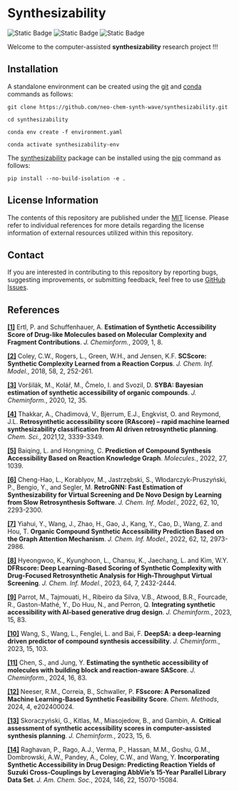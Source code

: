# Synthesizability
![Static Badge](https://img.shields.io/badge/synthesizability-2025.1.1--alpha-%23FFFFFF?logo=github&style=flat)
![Static Badge](https://img.shields.io/badge/Elix%2C%20Inc.-%235EB6B3?style=flat)
![Static Badge](https://img.shields.io/badge/Institute%20of%20Science%20Tokyo-%231C3177?style=flat)

Welcome to the computer-assisted **synthesizability** research project !!!


## Installation
A standalone environment can be created using the [git](https://git-scm.com) and [conda](https://conda.io) commands as
follows:

```shell
git clone https://github.com/neo-chem-synth-wave/synthesizability.git

cd synthesizability

conda env create -f environment.yaml

conda activate synthesizability-env
```

The [synthesizability](/synthesizability) package can be installed using the [pip](https://pip.pypa.io) command as follows:

```shell
pip install --no-build-isolation -e .
```


## License Information
The contents of this repository are published under the [MIT](/LICENSE) license. Please refer to individual references
for more details regarding the license information of external resources utilized within this repository.


## Contact
If you are interested in contributing to this repository by reporting bugs, suggesting improvements, or submitting
feedback, feel free to use [GitHub Issues](https://github.com/neo-chem-synth-wave/synthesizability/issues).


## References
**[[1]](/references/2009/20090610_ertl_p_and_schuffenhauer_a.md)** Ertl, P. and Schuffenhauer, A. **Estimation of
Synthetic Accessibility Score of Drug-like Molecules based on Molecular Complexity and Fragment Contributions**. _J.
Cheminform._, 2009, 1, 8.

**[[2]](/references/2018/20180108_coley_c_w_et_al.md)** Coley, C.W., Rogers, L., Green, W.H., and Jensen, K.F.
**SCScore: Synthetic Complexity Learned from a Reaction Corpus**. _J. Chem. Inf. Model._, 2018, 58, 2, 252-261.

**[[3]](/references/2020/20200520_vorsilak_colar_cmelo_and_svozil.md)** Voršilák, M., Kolář, M., Čmelo, I. and Svozil, D. 
**SYBA: Bayesian estimation of synthetic accessibility of organic compounds**. _J. Cheminform._, 2020, 12, 35.

**[[4]](/references/2021/20210307_thakkar_chadimova_bjerrum_engkvist_reymond.md)** Thakkar, A., Chadimová, V., Bjerrum, E.J., Engkvist, O. and Reymond, J.L.
**Retrosynthetic accessibility score (RAscore) – rapid machine learned synthesizability classification from AI driven retrosynthetic planning**. _Chem. Sci._, 2021,12, 3339-3349.

**[[5]](/references/2022/20220203_li_and_chen.md)** Baiqing, L. and Hongming, C. **Prediction of Compound Synthesis Accessibility Based on Reaction Knowledge Graph**. _Molecules._, 2022, 27, 1039.

**[[6]](/references/2022/20220422_liu_korablyov_jastrzebski_pruszynski_bengio_segler.md)** Cheng-Hao, L., Korablyov, M., Jastrzębski, S., Włodarczyk-Pruszyński, P., Bengio, Y., and Segler, M.
**RetroGNN: Fast Estimation of Synthesizability for Virtual Screening and De Novo Design by Learning from Slow Retrosynthesis Software**. _J. Chem. Inf. Model._, 2022, 62, 10, 2293-2300.

**[[7]](/references/2022/20220608_yu_wang_zhao_gao_kang_cao_wang_hou.md)** Yiahui, Y., Wang, J., Zhao, H., Gao, J., Kang, Y., Cao, D., Wang, Z. and Hou, T.
**Organic Compound Synthetic Accessibility Prediction Based on the Graph Attention Mechanism**. _J. Chem. Inf. Model._, 2022, 62, 12, 2973-2986.

**[[8]](/references/2023/20230831_kim_lee_kim_lim_kim.md)** Hyeongwoo, K., Kyunghoon, L., Chansu, K., Jaechang, L. and Kim, W.Y.
**DFRscore: Deep Learning-Based Scoring of Synthetic Complexity with Drug-Focused Retrosynthetic Analysis for High-Throughput Virtual Screening**. _J. Chem. Inf. Model._, 2023, 64, 7, 2432-2444.

**[[9]](/references/2023/20230919_parrot_tajmouati-dasilva_atwood_fourcade_mathe_huu_perron.md)** Parrot, M., Tajmouati, H., Ribeiro da Silva, V.B., Atwood, B.R., Fourcade, R., Gaston-Mathé, Y., Do Huu, N., and Perron, Q.
**Integrating synthetic accessibility with AI-based generative drug design**. _J. Cheminform._, 2023, 15, 83.

**[[10]](/references/2023/20231102_s.wang_l.wang_li_bai.md)** Wang, S., Wang, L., Fenglei, L. and Bai, F.
**DeepSA: a deep-learning driven predictor of compound synthesis accessibility**. _J. Cheminform._, 2023, 15, 103.

**[[11]](/references/2024/20240723_chen_jung.md)** Chen, S., and Jung, Y. 
**Estimating the synthetic accessibility of molecules with building block and reaction-aware SAScore**. _J. Cheminform._, 2024, 16, 83.

**[[12]](/references/2024/20241018_neeser_correia_schwaller.md)** Neeser, R.M., Correia, B., Schwaller, P.
**FSscore: A Personalized Machine Learning-Based Synthetic Feasibility Score**. _Chem. Methods_, 2024, 4, e202400024.

**[[13]](/references/2023/20230114_skoraczynski_kitlas_miasojedow_gambin.md)** Skoraczyński, G., Kitlas, M., Miasojedow, B., and Gambin, A. 
**Critical assessment of synthetic accessibility scores in computer-assisted synthesis planning**. _J. Cheminform._, 2023, 15, 6.

**[[14]](/references/2024/20240520_raghavan_rago_verma_hassan_goshu_dombrowski_pandey_coley_wang.md)** Raghavan, P., Rago, A.J., Verma, P., Hassan, M.M., Goshu, G.M., Dombrowski, A.W., Pandey, A., Coley, C.W., and Wang, Y. 
**Incorporating Synthetic Accessibility in Drug Design: Predicting Reaction Yields of Suzuki Cross-Couplings by Leveraging AbbVie’s 15-Year Parallel Library Data Set**. _J. Am. Chem. Soc._, 2024, 146, 22, 15070-15084.